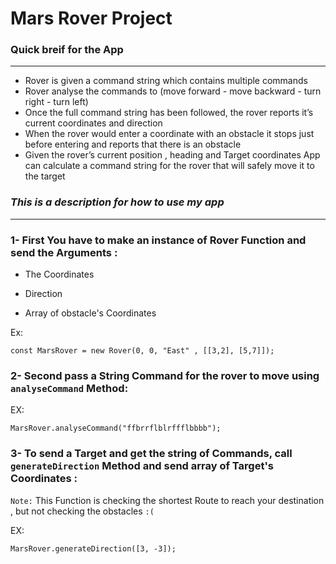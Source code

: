 # Mars Rover Project

### Quick breif for the App

---

- Rover is given a command string which contains multiple commands
- Rover analyse the commands to (move forward - move backward - turn right - turn left)
- Once the full command string has been followed, the rover reports it’s current coordinates
  and direction
- When the rover would enter a coordinate with an obstacle it stops just before entering and reports that there is an obstacle
- Given the rover’s current position , heading and Target coordinates App can calculate a command string for the rover that will safely move it to the target

### _This is a description for how to use my app_

---

### 1- First You have to make an instance of Rover Function and send the Arguments :

- The Coordinates

- Direction

- Array of obstacle's Coordinates

Ex:

```
const MarsRover = new Rover(0, 0, "East" , [[3,2], [5,7]]);
```

### 2- Second pass a String Command for the rover to move using `analyseCommand` Method:

EX:

```
MarsRover.analyseCommand("ffbrrflblrffflbbbb");
```

### 3- To send a Target and get the string of Commands, call `generateDirection` Method and send array of Target's Coordinates :
`Note:` This Function is checking the shortest Route to reach your destination , but not checking the obstacles `:( `


EX:

```
MarsRover.generateDirection([3, -3]);

```
